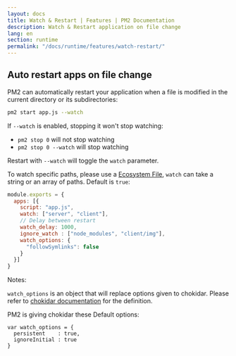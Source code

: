 ```yaml
---
layout: docs
title: Watch & Restart | Features | PM2 Documentation
description: Watch & Restart application on file change
lang: en
section: runtime
permalink: "/docs/runtime/features/watch-restart/"
---
```


## Auto restart apps on file change

PM2 can automatically restart your application when a file is modified in the current directory or its subdirectories:

```bash
pm2 start app.js --watch
```

If `--watch` is enabled, stopping it won't stop watching:

- `pm2 stop 0` will not stop watching
- `pm2 stop 0 --watch` will stop watching

Restart with `--watch` will toggle the `watch` parameter.

To watch specific paths, please use a [Ecosystem File](/docs/docs/runtime/guide/ecosystem-file/), `watch` can take a string or an array of paths. Default is `true`:

```javascript
module.exports = {
  apps: [{
    script: "app.js",
    watch: ["server", "client"],
    // Delay between restart
    watch_delay: 1000,
    ignore_watch : ["node_modules", "client/img"],
    watch_options: {
      "followSymlinks": false
    }
  }]
}
```

Notes:

`watch_options` is an object that will replace options given to chokidar. Please refer to [chokidar documentation](https://github.com/paulmillr/chokidar#api) for the definition.

PM2 is giving chokidar these Default options:

```
var watch_options = {
  persistent    : true,
  ignoreInitial : true
}
```
